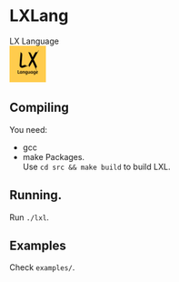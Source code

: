 # LXLang
LX Language<br/>
<img src="LXL.png" alt="LXL Logo" width="64"/>

## Compiling
You need:
* gcc
* make
Packages.<br/>
Use `cd src && make build` to build LXL.

## Running.
Run `./lxl`.

## Examples
Check `examples/`.
